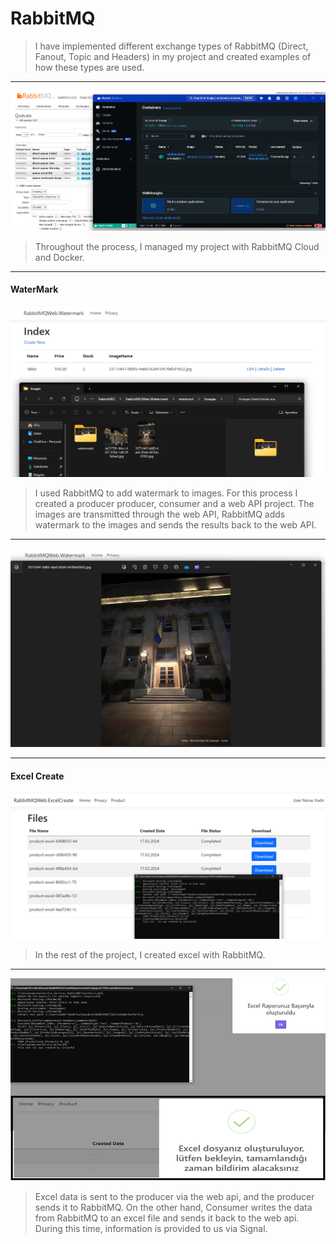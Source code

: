 
# RabbitMQ

> I have implemented different exchange types of RabbitMQ (Direct, Fanout, Topic and Headers) in my project and created examples of how these types are used.
----


![](projectImages/docker.png)

>Throughout the process, I managed my project with RabbitMQ Cloud and Docker.

----

#### WaterMark

![](projectImages/WatermarkCreate.png)

>I used RabbitMQ to add watermark to images. For this process I created a producer producer, consumer and a web API project. The images are transmitted through the web API, RabbitMQ adds watermark to the images and sends the results back to the web API.

----

![](projectImages/Watermark.png)


----
#### Excel Create

![](projectImages/workerserivce.png)

>In the rest of the project, I created excel with RabbitMQ.

----

![](projectImages/excelcompleted.png)

>Excel data is sent to the producer via the web api, and the producer sends it to RabbitMQ. On the other hand, Consumer writes the data from RabbitMQ to an excel file and sends it back to the web api. During this time, information is provided to us via Signal.
